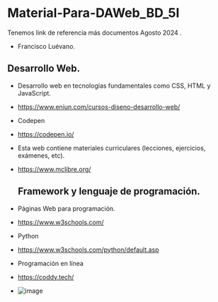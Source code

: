 # Material-Para-DAWeb_BD_5I
Tenemos link de referencia más documentos Agosto 2024 .
- Francisco Luévano.
## Desarrollo Web.
- Desarrollo web en tecnologías fundamentales como CSS, HTML y JavaScript.
- https://www.eniun.com/cursos-diseno-desarrollo-web/

- Codepen
- https://codepen.io/
- Esta web contiene materiales curriculares (lecciones, ejercicios, exámenes, etc).
- https://www.mclibre.org/

  ## Framework y lenguaje de programación.
- Páginas Web para programación.
- https://www.w3schools.com/
- Python
-  https://www.w3schools.com/python/default.asp
-  Programación en línea
-  https://coddy.tech/
-  ![image](https://github.com/user-attachments/assets/0cee82ab-68e5-4194-951d-eab21185ac1c)

